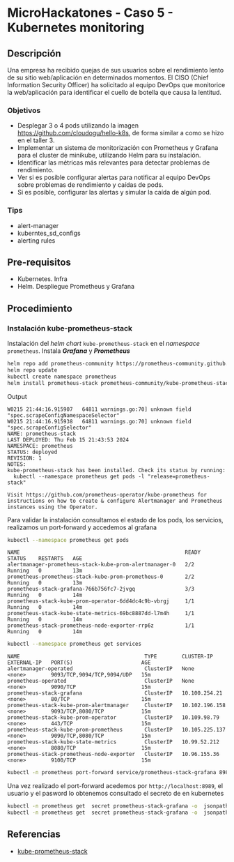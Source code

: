 # MicroHackatones - Caso 5 - Kubernetes monitoring

## Descripción

Una empresa ha recibido quejas de sus usuarios sobre el rendimiento lento de su sitio web/aplicación en determinados momentos. El CISO  (Chief Information Security Officer) ha solicitado al equipo DevOps que monitorice la web/aplicación para identificar el cuello de botella que causa la lentitud.

### Objetivos

- Desplegar 3 o 4 pods utilizando la imagen <https://github.com/cloudogu/hello-k8s>, de forma similar a como se hizo en el taller 3.
- Implementar un sistema de monitorización con Prometheus y Grafana para el cluster de minikube, utilizando Helm para su instalación.
- Identificar las métricas más relevantes para detectar problemas de rendimiento.
- Ver si es posible configurar alertas para notificar al equipo DevOps sobre problemas de rendimiento y caídas de pods.
- Si es posible, configurar las alertas y simular la caída de algún pod.

### Tips

- alert-manager
- kuberntes_sd_configs
- alerting rules

## Pre-requisitos

- Kubernetes. Infra
- Helm. Despliegue Prometheus y Grafana

## Procedimiento

### Instalación kube-prometheus-stack

Instalación del *helm chart* `kube-prometheus-stack` en el *namespace* `prometheus`. Instala ***Grafana*** y ***Prometheus***

```BASH
helm repo add prometheus-community https://prometheus-community.github.io/helm-charts
helm repo update
kubectl create namespace prometheus
helm install prometheus-stack prometheus-community/kube-prometheus-stack -n prometheus
```

Output

```text
W0215 21:44:16.915907   64811 warnings.go:70] unknown field "spec.scrapeConfigNamespaceSelector"
W0215 21:44:16.915938   64811 warnings.go:70] unknown field "spec.scrapeConfigSelector"
NAME: prometheus-stack
LAST DEPLOYED: Thu Feb 15 21:43:53 2024
NAMESPACE: prometheus
STATUS: deployed
REVISION: 1
NOTES:
kube-prometheus-stack has been installed. Check its status by running:
  kubectl --namespace prometheus get pods -l "release=prometheus-stack"

Visit https://github.com/prometheus-operator/kube-prometheus for instructions on how to create & configure Alertmanager and Prometheus instances using the Operator.
```

Para validar la instalación consultamos el estado de los pods, los servicios, realizamos un port-forward y accedemos al grafana

```BASH
kubectl --namespace prometheus get pods
```

```TEXT
NAME                                                     READY   STATUS    RESTARTS   AGE
alertmanager-prometheus-stack-kube-prom-alertmanager-0   2/2     Running   0          13m
prometheus-prometheus-stack-kube-prom-prometheus-0       2/2     Running   0          13m
prometheus-stack-grafana-766b756fc7-2jvgq                3/3     Running   0          14m
prometheus-stack-kube-prom-operator-6dd4dc4c9b-vbrgj     1/1     Running   0          14m
prometheus-stack-kube-state-metrics-69bc8887dd-l7m4h     1/1     Running   0          14m
prometheus-stack-prometheus-node-exporter-rrp6z          1/1     Running   0          14m
```

```BASH
kubectl --namespace prometheus get services
```

```TEXT
NAME                                        TYPE        CLUSTER-IP       EXTERNAL-IP   PORT(S)                      AGE
alertmanager-operated                       ClusterIP   None             <none>        9093/TCP,9094/TCP,9094/UDP   15m
prometheus-operated                         ClusterIP   None             <none>        9090/TCP                     15m
prometheus-stack-grafana                    ClusterIP   10.100.254.21    <none>        80/TCP                       15m
prometheus-stack-kube-prom-alertmanager     ClusterIP   10.102.196.158   <none>        9093/TCP,8080/TCP            15m
prometheus-stack-kube-prom-operator         ClusterIP   10.109.98.79     <none>        443/TCP                      15m
prometheus-stack-kube-prom-prometheus       ClusterIP   10.105.225.137   <none>        9090/TCP,8080/TCP            15m
prometheus-stack-kube-state-metrics         ClusterIP   10.99.52.212     <none>        8080/TCP                     15m
prometheus-stack-prometheus-node-exporter   ClusterIP   10.96.155.36     <none>        9100/TCP                     15m
```

```BASH
kubectl -n prometheus port-forward service/prometheus-stack-grafana 8989:80
```

Una vez realizado el port-forward acedemos por `http://localhost:8989`, el usuario y el pasword lo obtenemos consultado el secreto de en kubernetes

```BASH
kubectl -n prometheus get  secret prometheus-stack-grafana -o  jsonpath='{.data.admin-user}' | base64 -d
kubectl -n prometheus get  secret prometheus-stack-grafana -o  jsonpath='{.data.admin-password}' | base64 -d
```

## Referencias

- [kube-prometheus-stack](https://artifacthub.io/packages/helm/prometheus-community/kube-prometheus-stack)